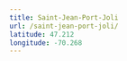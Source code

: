 ```yaml
---
title: Saint-Jean-Port-Joli
url: /saint-jean-port-joli/
latitude: 47.212
longitude: -70.268
---
```

